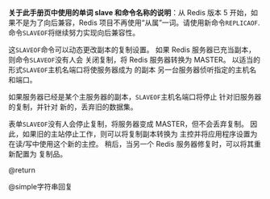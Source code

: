 **关于此手册页中使用的单词 slave 和命令名称的说明**：从 Redis 版本 5 开始，如果不是为了向后兼容，Redis 项目不再使用“从属”一词。请使用新命令`REPLICAOF`.命令`SLAVEOF`将继续努力实现向后兼容性。

这`SLAVEOF`命令可以动态更改副本的复制设置。
如果 Redis 服务器已充当副本，则命令`SLAVEOF`没有人会
关闭复制，将 Redis 服务器转换为 MASTER。
以适当的形式`SLAVEOF`主机名端口将使服务器成为 的副本
另一台服务器侦听指定的主机名和端口。

如果服务器已经是某个主服务器的副本，`SLAVEOF`主机名端口将停止
针对旧服务器的复制，并针对
新的，丢弃旧的数据集。

表单`SLAVEOF`没有人会停止复制，将服务器变成
MASTER，但不会丢弃复制。
因此，如果旧的主站停止工作，则可以将复制副本转换为
主控并将应用程序设置为在读/写中使用这个新的主控。
稍后，当另一个 Redis 服务器修复时，可以将其重新配置为
复制品。

@return

@simple字符串回复
